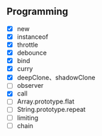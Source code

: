 ## Programming

- [x] new
- [x] instanceof
- [x] throttle
- [x] debounce
- [x] bind
- [x] curry
- [x] deepClone、shadowClone
- [ ] observer
- [x] call
- [ ] Array.prototype.flat
- [ ] String.prototype.repeat
- [ ] limiting
- [ ] chain
